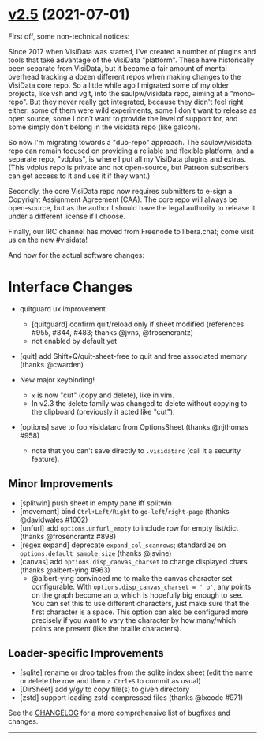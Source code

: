 # [v2.5](https://github.com/saulpw/visidata/releases/tag/v2.5) (2021-07-01)

First off, some non-technical notices:

Since 2017 when VisiData was started, I've created a number of plugins and tools that take advantage of the VisiData "platform".
These have historically been separate from VisiData, but it became a fair amount of mental overhead tracking a dozen different repos when making changes to the VisiData core repo.
So a little while ago I migrated some of my older projects, like vsh and vgit, into the saulpw/visidata repo, aiming at a "mono-repo".
But they never really got integrated, because they didn't feel right either: some of them were wild experiments, some I don't want to release as open source, some I don't want to provide the level of support for, and some simply don't belong in the visidata repo (like galcon).

So now I'm migrating towards a "duo-repo" approach.
The saulpw/visidata repo can remain focused on providing a reliable and flexible platform, and a separate repo, "vdplus", is where I put all my VisiData plugins and extras.
(This vdplus repo is private and not open-source, but Patreon subscribers can get access to it and use it if they want.)

Secondly, the core VisiData repo now requires submitters to e-sign a Copyright Assignment Agreement (CAA).
The core repo will always be open-source, but as the author I should have the legal authority to release it under a different license if I choose.

Finally, our IRC channel has moved from Freenode to libera.chat; come visit us on the new #visidata!

And now for the actual software changes:

# Interface Changes

- quitguard ux improvement
    - [quitguard] confirm quit/reload only if sheet modified (references #955, #844, #483; thanks @jvns, @frosencrantz)
    - not enabled by default yet

- [quit] add Shift+Q/quit-sheet-free to quit and free associated memory (thanks @cwarden)

- New major keybinding!
   - `x` is now "cut" (copy and delete), like in vim.
   - In v2.3 the `d`elete family was changed to delete without copying to the clipboard (previously it acted like "cut").

- [options] save to foo.visidatarc from OptionsSheet (thanks @njthomas #958)
   - note that you can't save directly to `.visidatarc` (call it a security feature).

## Minor Improvements

- [splitwin] push sheet in empty pane iff splitwin
- [movement] bind `Ctrl+Left/Right` to `go-left`/`right-page` (thanks @davidwales #1002)
- [unfurl] add `options.unfurl_empty` to include row for empty list/dict (thanks @frosencrantz #898)
- [regex expand] deprecate `expand_col_scanrows`; standardize on `options.default_sample_size` (thanks @jsvine)
- [canvas] add `options.disp_canvas_charset` to change displayed chars (thanks @albert-ying #963)
   - @albert-ying convinced me to make the canvas character set configurable.  With `options.disp_canvas_charset = ' o'`, any points on the graph become an o, which is hopefully big enough to see.  You can set this to use different characters, just make sure that the first character is a space. This option can also be configured more precisely if you want to vary the character by how many/which points are present (like the braille characters).

## Loader-specific Improvements

- [sqlite] rename or drop tables from the sqlite index sheet (`e`dit the name or `d`elete the row and then `z Ctrl+S` to commit as usual)
- [DirSheet] add y/gy to copy file(s) to given directory
- [zstd] support loading zstd-compressed files (thanks @lxcode #971)

See the [CHANGELOG](https://github.com/saulpw/visidata/blob/v2.5/CHANGELOG.md) for a more comprehensive list of bugfixes and changes.

---
